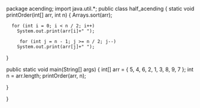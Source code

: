 package acending;
import java.util.*;
public class half_acending {
static void printOrder(int[] arr, int n)
{ 
    Arrays.sort(arr); 
  
      for (int i = 0; i < n / 2; i++)  
        System.out.print(arr[i]+" "); 
  
         for (int j = n - 1; j >= n / 2; j--) 
        System.out.print(arr[j]+" "); 
      
} 
  
public static void main(String[] args) 
{ 
    int[] arr = { 5, 4, 6, 2, 1, 3, 8, 9, 7 }; 
    int n = arr.length; 
    printOrder(arr, n); 
  
}

}

